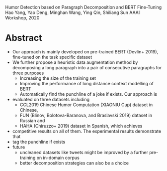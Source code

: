 Humor Detection based on Paragraph Decomposition and BERT Fine-Tuning
Hao Yang, Yao Deng, Minghan Wang, Ying Qin, Shiliang Sun
AAAI Workshop, 2020

# Abstract

* Our approach is mainly developed on pre-trained BERT (Devlin+ 2019),
  fine-tuned on the task specific dataset
* We further propose a heuristic data augmentation method
  by decomposing a long paragraph into a pair of consecutive paragraphs for
  three purposes
  * Increasing the size of the training set
  * Improving the performance of long distance context modelling of BERT
  * Automatically find the punchline of a joke if exists. Our approach is
* evaluated on three datasets including
  * CCL2019 Chinese Humor Computation (XIAONIU Cup) dataset in Chinese,
  * FUN (Blinov, Bolotova-Baranova, and Braslavski 2019) dataset in Russian and
  * HAHA (Chiruzzo+ 2019) dataset in Spanish, which achieves
* competitive results on all of them. The experimental results demonstrate that
* tag the punchline if exists
* future
  * uncleaned datasets like tweets might be improved by a further pre-training
    on in-domain corpus
  * better decomposition strategies can also be a choice
